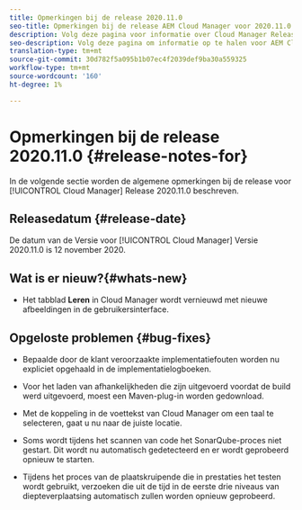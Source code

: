 ```yaml
---
title: Opmerkingen bij de release 2020.11.0
seo-title: Opmerkingen bij de release AEM Cloud Manager voor 2020.11.0
description: Volg deze pagina voor informatie over Cloud Manager Release 2020.11.0
seo-description: Volg deze pagina om informatie op te halen voor AEM Cloud Manager Release 2020.11.0
translation-type: tm+mt
source-git-commit: 30d782f5a095b1b07ec4f2039def9ba30a559325
workflow-type: tm+mt
source-wordcount: '160'
ht-degree: 1%

---
```


# Opmerkingen bij de release 2020.11.0 {#release-notes-for}

In de volgende sectie worden de algemene opmerkingen bij de release voor [!UICONTROL Cloud Manager] Release 2020.11.0 beschreven.

## Releasedatum {#release-date}

De datum van de Versie voor [!UICONTROL Cloud Manager] Versie 2020.11.0 is 12 november 2020.

## Wat is er nieuw?{#whats-new}

* Het tabblad **Leren** in Cloud Manager wordt vernieuwd met nieuwe afbeeldingen in de gebruikersinterface.

## Opgeloste problemen {#bug-fixes}

* Bepaalde door de klant veroorzaakte implementatiefouten worden nu expliciet opgehaald in de implementatielogboeken.

* Voor het laden van afhankelijkheden die zijn uitgevoerd voordat de build werd uitgevoerd, moest een Maven-plug-in worden gedownload.

* Met de koppeling in de voettekst van Cloud Manager om een taal te selecteren, gaat u nu naar de juiste locatie.

* Soms wordt tijdens het scannen van code het SonarQube-proces niet gestart. Dit wordt nu automatisch gedetecteerd en er wordt geprobeerd opnieuw te starten.

* Tijdens het proces van de plaatskruipende die in prestaties het testen wordt gebruikt, verzoeken die uit de tijd in de eerste drie niveaus van diepteverplaatsing automatisch zullen worden opnieuw geprobeerd.
